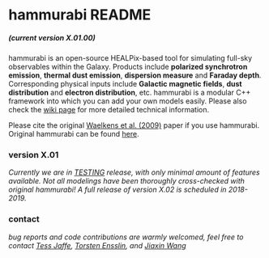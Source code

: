 # hammurabi README
##### (current version X.01.00)

hammurabi is an open-source HEALPix-based tool for simulating full-sky observables within the Galaxy.
Products include **polarized synchrotron emission**, **thermal dust emission**, **dispersion measure** and **Faraday depth**.
Corresponding physical inputs include  **Galactic magnetic fields**, **dust distribution** and **electron distribution**, etc.
hammurabi is a modular C++ framework into which you can add your own models easily.
Please also check the [wiki page](https://bitbucket.org/hammurabicode/hamx/wiki/Home) for more detailed technical information.

Please cite the original [Waelkens et al. (2009)](https://www.aanda.org/articles/aa/abs/2009/08/aa10564-08/aa10564-08.html) paper if you use hammurabi.
Original hammurabi can be found [here](https://sourceforge.net/projects/hammurabicode/).

### version X.01
*Currently we are in [TESTING](./unitest) release,
with only minimal amount of features available.
Not all modelings have been thoroughly cross-checked with original hammurabi!
A full release of version X.02 is scheduled in 2018-2019.*

### contact
*bug reports and code contributions are warmly welcomed,
feel free to contact
[Tess Jaffe](https://science.gsfc.nasa.gov/sed/bio/tess.jaffe),
[Torsten Ensslin](https://wwwmpa.mpa-garching.mpg.de/~ensslin/),
and [Jiaxin Wang](http://www.sissa.it/app/members.php?ID=222)*
